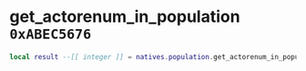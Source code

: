 # get_actorenum_in_population `0xABEC5676`

```lua
local result --[[ integer ]] = natives.population.get_actorenum_in_population(_unk0 --[[ integer ]], _unk1 --[[ integer ]])
```